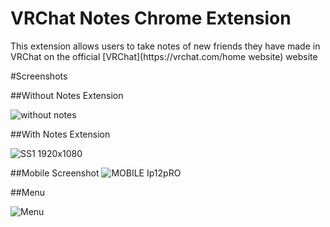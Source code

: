 # VRChat Notes Chrome Extension

<p>This extension allows users to take notes of new friends they have made in VRChat on the official [VRChat](https://vrchat.com/home website) website</p>

#Screenshots

##Without Notes Extension

![without notes](https://user-images.githubusercontent.com/55749172/175988161-fd88866a-495a-4f3c-b781-27f4d9be4fe5.png)

##With Notes Extension

![SS1 1920x1080](https://user-images.githubusercontent.com/55749172/175988180-531fe311-6cf1-4075-9067-2618d2402629.png)

##Mobile Screenshot
![MOBILE Ip12pRO](https://user-images.githubusercontent.com/55749172/175988191-6527485b-4e24-4d6b-acbd-029f5477bccd.png)

##Menu

![Menu](https://user-images.githubusercontent.com/55749172/175988108-1c9ee36a-30e5-4da4-8dd0-3c79b5d67b3c.png)
